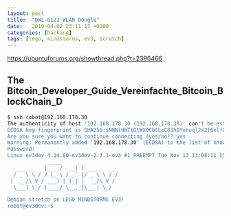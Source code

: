 ```yaml
---
layout: post
title:  "DWL-G122 WLAN Dongle"
date:   2019-04-02 23:11:17 +0200
categories: [hacking]
tags: [lego, mindstorms, ev3, scratch]
---
```

https://ubuntuforums.org/showthread.php?t=2396466

## The Bitcoin_Developer_Guide_Vereinfachte_Bitcoin_BlockChain_D
```bash
$ ssh robot@192.168.178.30
The authenticity of host '192.168.178.30 (192.168.178.30)' can't be established.
ECDSA key fingerprint is SHA256:sNNNlUWTtDtWX0CbCLcC83h8Yohuql2x2f6elfXKf+c.
Are you sure you want to continue connecting (yes/no)? yes
Warning: Permanently added '192.168.178.30' (ECDSA) to the list of known hosts.
Password:
Linux ev3dev 4.14.80-ev3dev-2.3.1-ev3 #1 PREEMPT Tue Nov 13 13:08:11 CST 2018 armv5tejl
             _____     _
   _____   _|___ /  __| | _____   __
  / _ \ \ / / |_ \ / _` |/ _ \ \ / /
 |  __/\ V / ___) | (_| |  __/\ V /
  \___| \_/ |____/ \__,_|\___| \_/

Debian stretch on LEGO MINDSTORMS EV3!
robot@ev3dev:~$
```
